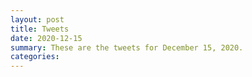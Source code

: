```yaml
---
layout: post
title: Tweets
date: 2020-12-15
summary: These are the tweets for December 15, 2020.
categories:
---
```


